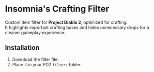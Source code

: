 # Insomnia's Crafting Filter

Custom item filter for **Project Diablo 2**, optimized for crafting.  
It highlights important crafting bases and hides unnecessary drops for a cleaner gameplay experience.

## Installation
1. Download the filter file.  
2. Place it in your PD2 `filters` folder:  
